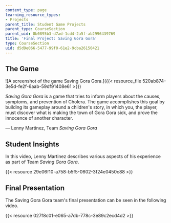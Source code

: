 ```yaml
---
content_type: page
learning_resource_types:
- Projects
parent_title: Student Game Projects
parent_type: CourseSection
parent_uid: 8b0895b3-d7ad-1cd4-2a5f-ab2996439769
title: 'Final Project: Saving Gora Gora'
type: CourseSection
uid: d5d9e066-5477-99f0-61e2-9cba26150421
---
```


The Game
--------

![A screenshot of the game Saving Gora Gora.]({{< resource_file 520ab874-3e5d-fe2f-6aab-59df91408e61 >}})

_Saving Gora Gora_ is a game that tries to inform players about the causes, symptoms, and prevention of Cholera. The game accomplishes this goal by building its gameplay around a children's story, in which you, the player, must discover what is making the town of Gora Gora sick, and prove the innocence of another character.

— Lenny Martinez, Team _Saving Gora Gora_

Student Insights
----------------

In this video, Lenny Martinez describes various aspects of his experience as part of Team _Saving Gora Gora_.

{{< resource 29e06f10-a758-b5f5-0602-3f24e0450c88 >}}

Final Presentation
------------------

The Saving Gora Gora team's final presentation can be seen in the following video.

{{< resource 027f8c01-e065-a7db-778c-3e89c2ecd4d2 >}}